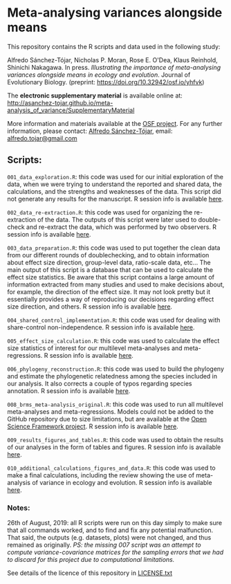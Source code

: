 # Meta-analysing variances alongside means

This repository contains the R scripts and data used in the following study:

Alfredo Sánchez-Tójar, Nicholas P. Moran, Rose E. O'Dea, Klaus Reinhold, Shinichi Nakagawa. In press. *Illustrating the importance of meta-analysing variances alongside means in ecology and evolution*. Journal of Evolutionary Biology. (preprint: https://doi.org/10.32942/osf.io/yhfvk)

The **electronic supplementary material** is available online at: http://asanchez-tojar.github.io/meta-analysis_of_variance/SupplementaryMaterial

More information and materials available at the [OSF project](https://osf.io/yjua8/). For any further information, please contact: [Alfredo Sánchez-Tójar](https://scholar.google.co.uk/citations?hl=en&user=Sh-Rjq8AAAAJ&view_op=list_works&sortby=pubdate), email: alfredo.tojar@gmail.com

## Scripts:

`001_data_exploration.R`: this code was used for our initial exploration of the data, when we were trying to understand the reported and shared data, the calculations, and the strengths and weaknesses of the data. This script did not generate any results for the manuscript. R session info is available [here](https://github.com/ASanchez-Tojar/meta-analysis_of_variance/blob/master/data/data_exploration_R_session.txt).

`002_data_re-extraction.R`: this code was used for organizing the re-extraction of the data. The outputs of this script were later used to double-check and re-extract the data, which was performed by two observers. R session info is available [here](https://github.com/ASanchez-Tojar/meta-analysis_of_variance/blob/master/data_re-extraction/data_re-extraction_R_session.txt).

`003_data_preparation.R`: this code was used to put together the clean data from our different rounds of doublechecking, and to obtain information about effect size direction, group-level data, ratio-scale data, etc... The main output of this script is a database that can be used to calculate the effect size statistics. Be aware that this script contains a large amount of information extracted from many studies and used to make decisions about, for example, the direction of the effect size. It may not look pretty but it essentially provides a way of reproducing our decisions regarding effect size direction, and others. R session info is available [here](https://github.com/ASanchez-Tojar/meta-analysis_of_variance/blob/master/data_re-extraction/clean_data/data_preparation_R_session.txt).

`004_shared_control_implementation.R`: this code was used for dealing with share-control non-independence. R session info is available [here](https://github.com/ASanchez-Tojar/meta-analysis_of_variance/blob/master/data_re-extraction/clean_data/shared_control_R_session.txt).

`005_effect_size_calculation.R`: this code was used to calculate the effect size statistics of interest for our multilevel meta-analyses and meta-regressions. R session info is available [here](https://github.com/ASanchez-Tojar/meta-analysis_of_variance/blob/master/data_re-extraction/clean_data/effect_size_calculation_R_session.txt).

`006_phylogeny_reconstruction.R`: this code was used to build the phylogeny and estimate the phylogenetic relatedness among the species included in our analysis. It also corrects a couple of typos regarding species annotation. R session info is available [here](https://github.com/ASanchez-Tojar/meta-analysis_of_variance/blob/master/data_re-extraction/clean_data/phylogeny_reconstruction_R_session.txt).

`008_brms_meta-analysis_original.R`: this code was used to run all multilevel meta-analyses and meta-regressions. Models could not be added to the GitHub repository due to size limitations, but are available at the [Open Science Framework project](https://osf.io/zy7k2/). R session info is available [here](https://github.com/ASanchez-Tojar/meta-analysis_of_variance/blob/master/models/brms/brms_meta-analysis_R_session.txt).

`009_results_figures_and_tables.R`: this code was used to obtain the results of our analyses in the form of tables and figures. R session info is available [here](https://github.com/ASanchez-Tojar/meta-analysis_of_variance/blob/master/plots/results_figures_and_tables_R_session.txt).

`010_additional_calculations_figures_and_data.R`: this code was used to make a final calculations, including the review showing the use of meta-analysis of variance in ecology and evolution. R session info is available [here](https://github.com/ASanchez-Tojar/meta-analysis_of_variance/blob/master/literature_review/additional_R_session.txt).

### Notes:

26th of August, 2019: all R scripts were run on this day simply to make sure that all commands worked, and to find and fix any potential malfunction. That said, the outputs (e.g. datasets, plots) were not changed, and thus remained as originally. *PS: the missing 007 script was an attempt to compute variance-covariance matrices for the sampling errors that we had to discard for this project due to computational limitations.* 

See details of the licence of this repository in [LICENSE.txt](https://github.com/ASanchez-Tojar/meta-analysis_of_variance/blob/master/LICENSE.txt)
